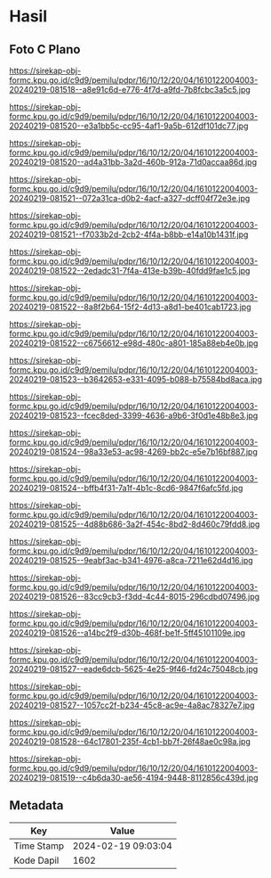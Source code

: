 # Hasil

## Foto C Plano

https://sirekap-obj-formc.kpu.go.id/c9d9/pemilu/pdpr/16/10/12/20/04/1610122004003-20240219-081518--a8e91c6d-e776-4f7d-a9fd-7b8fcbc3a5c5.jpg

https://sirekap-obj-formc.kpu.go.id/c9d9/pemilu/pdpr/16/10/12/20/04/1610122004003-20240219-081520--e3a1bb5c-cc95-4af1-9a5b-612df101dc77.jpg

https://sirekap-obj-formc.kpu.go.id/c9d9/pemilu/pdpr/16/10/12/20/04/1610122004003-20240219-081520--ad4a31bb-3a2d-460b-912a-71d0accaa86d.jpg

https://sirekap-obj-formc.kpu.go.id/c9d9/pemilu/pdpr/16/10/12/20/04/1610122004003-20240219-081521--072a31ca-d0b2-4acf-a327-dcff04f72e3e.jpg

https://sirekap-obj-formc.kpu.go.id/c9d9/pemilu/pdpr/16/10/12/20/04/1610122004003-20240219-081521--f7033b2d-2cb2-4f4a-b8bb-e14a10b1431f.jpg

https://sirekap-obj-formc.kpu.go.id/c9d9/pemilu/pdpr/16/10/12/20/04/1610122004003-20240219-081522--2edadc31-7f4a-413e-b39b-40fdd9fae1c5.jpg

https://sirekap-obj-formc.kpu.go.id/c9d9/pemilu/pdpr/16/10/12/20/04/1610122004003-20240219-081522--8a8f2b64-15f2-4d13-a8d1-be401cab1723.jpg

https://sirekap-obj-formc.kpu.go.id/c9d9/pemilu/pdpr/16/10/12/20/04/1610122004003-20240219-081522--c6756612-e98d-480c-a801-185a88eb4e0b.jpg

https://sirekap-obj-formc.kpu.go.id/c9d9/pemilu/pdpr/16/10/12/20/04/1610122004003-20240219-081523--b3642653-e331-4095-b088-b75584bd8aca.jpg

https://sirekap-obj-formc.kpu.go.id/c9d9/pemilu/pdpr/16/10/12/20/04/1610122004003-20240219-081523--fcec8ded-3399-4636-a9b6-3f0d1e48b8e3.jpg

https://sirekap-obj-formc.kpu.go.id/c9d9/pemilu/pdpr/16/10/12/20/04/1610122004003-20240219-081524--98a33e53-ac98-4269-bb2c-e5e7b16bf887.jpg

https://sirekap-obj-formc.kpu.go.id/c9d9/pemilu/pdpr/16/10/12/20/04/1610122004003-20240219-081524--bffb4f31-7a1f-4b1c-8cd6-9847f6afc5fd.jpg

https://sirekap-obj-formc.kpu.go.id/c9d9/pemilu/pdpr/16/10/12/20/04/1610122004003-20240219-081525--4d88b686-3a2f-454c-8bd2-8d460c79fdd8.jpg

https://sirekap-obj-formc.kpu.go.id/c9d9/pemilu/pdpr/16/10/12/20/04/1610122004003-20240219-081525--9eabf3ac-b341-4976-a8ca-7211e62d4d16.jpg

https://sirekap-obj-formc.kpu.go.id/c9d9/pemilu/pdpr/16/10/12/20/04/1610122004003-20240219-081526--83cc9cb3-f3dd-4c44-8015-296cdbd07496.jpg

https://sirekap-obj-formc.kpu.go.id/c9d9/pemilu/pdpr/16/10/12/20/04/1610122004003-20240219-081526--a14bc2f9-d30b-468f-be1f-5ff45101109e.jpg

https://sirekap-obj-formc.kpu.go.id/c9d9/pemilu/pdpr/16/10/12/20/04/1610122004003-20240219-081527--eade6dcb-5625-4e25-9f46-fd24c75048cb.jpg

https://sirekap-obj-formc.kpu.go.id/c9d9/pemilu/pdpr/16/10/12/20/04/1610122004003-20240219-081527--1057cc2f-b234-45c8-ac9e-4a8ac78327e7.jpg

https://sirekap-obj-formc.kpu.go.id/c9d9/pemilu/pdpr/16/10/12/20/04/1610122004003-20240219-081528--64c17801-235f-4cb1-bb7f-26f48ae0c98a.jpg

https://sirekap-obj-formc.kpu.go.id/c9d9/pemilu/pdpr/16/10/12/20/04/1610122004003-20240219-081519--c4b6da30-ae56-4194-9448-8112856c439d.jpg


## Metadata

| Key        | Value               |
| ---------- | ------------------- |
| Time Stamp | 2024-02-19 09:03:04 |
| Kode Dapil | 1602                |



